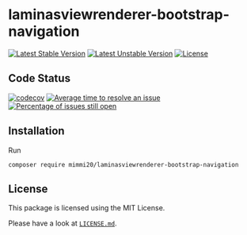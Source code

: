 # laminasviewrenderer-bootstrap-navigation

[![Latest Stable Version](https://poser.pugx.org/mimmi20/laminasviewrenderer-bootstrap-navigation/v/stable?format=flat-square)](https://packagist.org/packages/mimmi20/laminasviewrenderer-bootstrap-navigation)
[![Latest Unstable Version](https://poser.pugx.org/mimmi20/laminasviewrenderer-bootstrap-navigation/v/unstable?format=flat-square)](https://packagist.org/packages/mimmi20/laminasviewrenderer-bootstrap-navigation)
[![License](https://poser.pugx.org/mimmi20/laminasviewrenderer-bootstrap-navigation/license?format=flat-square)](https://packagist.org/packages/mimmi20/laminasviewrenderer-bootstrap-navigation)

## Code Status

[![codecov](https://codecov.io/gh/mimmi20/laminasviewrenderer-bootstrap-navigation/branch/master/graph/badge.svg)](https://codecov.io/gh/mimmi20/laminasviewrenderer-bootstrap-navigation)
[![Average time to resolve an issue](https://isitmaintained.com/badge/resolution/mimmi20/laminasviewrenderer-bootstrap-navigation.svg)](https://isitmaintained.com/project/mimmi20/laminasviewrenderer-bootstrap-navigation "Average time to resolve an issue")
[![Percentage of issues still open](https://isitmaintained.com/badge/open/mimmi20/laminasviewrenderer-bootstrap-navigation.svg)](https://isitmaintained.com/project/mimmi20/laminasviewrenderer-bootstrap-navigation "Percentage of issues still open")

## Installation

Run

```shell
composer require mimmi20/laminasviewrenderer-bootstrap-navigation
```

## License

This package is licensed using the MIT License.

Please have a look at [`LICENSE.md`](LICENSE.md).
